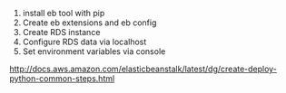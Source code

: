 1. install eb tool with pip
2. Create eb extensions and eb config
3. Create RDS instance
4. Configure RDS data via localhost
5. Set environment variables via console


http://docs.aws.amazon.com/elasticbeanstalk/latest/dg/create-deploy-python-common-steps.html